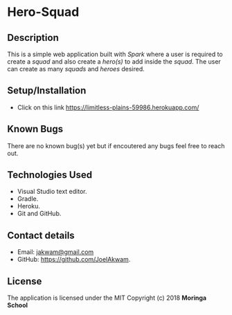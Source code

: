 # Hero-Squad
## Description
This is a simple web application built with *Spark* where a user is required to create a *squad* and also create a *hero(s)* to add inside the *squad*. The user can create as many *squads* and *heroes* desired.
## Setup/Installation
* Click on this link https://limitless-plains-59986.herokuapp.com/
## Known Bugs
There are no known bug(s) yet but if encoutered any bugs feel free to reach out.
## Technologies Used
* Visual Studio text editor.
* Gradle.
* Heroku.
* Git and GitHub.
## Contact details
* Email: jakwam@gmail.com
* GitHub: https://github.com/JoelAkwam.
## License
The application is licensed under the MIT Copyright (c) 2018 **Moringa School**
